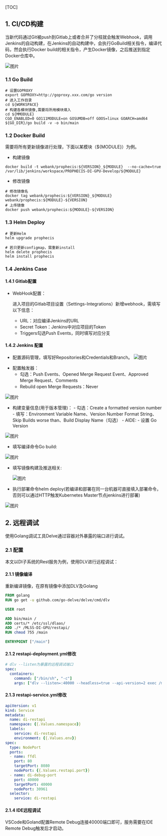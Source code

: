 [TOC]



## 1. CI/CD构建

​	当新代码通过Git被push到Gitlab上或者合并了分枝就会触发Webhook，调用Jenkins的自动构建，在Jenkins的自动构建中，会执行GoBuild相关指令，编译代码，然会执行Docker build的相关指令，产生Docker镜像，之后推送到指定Docker仓库中。

![图片](../image/dev/dev_process_1.png)



### 1.1 Go Build

```shell
# 设置GOPROXY
export GOPROXY=http://goproxy.xxx.com/go version
# 进入工作目录
cd ${WORKSPACE}
# 构建各模块镜像,需要将所用模块填入
cd ${MMODULE}
CGO_ENABLED=0 GO111MODULE=on GOSUMDB=off GOOS=linux GOARCH=amd64 ${GO_DIR}/go build -v -o bin/main
```
### 1.2 Docker Build

需要将所有更新镜像进行处理，下面以某模块（${MODULE}）为例。

* 构建镜像
```shell
docker build -t webank/prophecis:${VERSION}_${MODULE}  --no-cache=true /var/lib/jenkins/workspace/PROPHECIS-DI-GPU-Develop/${MODULE}
```
* 修改镜像
```shell
# 修改镜像名
docker tag webank/prophecis:${VERSION}_${MODULE} webank/prophecis:${MODULE}-${VERSION}
# 上传镜像
docker push webank/prophecis:${MODULE}-${VERSION}
```
### 1.3 Helm Deploy

```shell
# 更新Helm
helm upgrade prophecis

# 若只更新configmap，需重新install
helm delete prophecis
helm install prophecis
```
### 1.4 Jenkins Case

#### 1.4.1 Gitlab配置
- WebHook配置：

    进入项目的Gitlab项目设置（Settings-Integrations）新增webhook，需填写以下信息：

    - URL：对应编译Jenkins的URL
    - Secret Token：Jenkins中对应项目的Token
    - Triggers勾选Push Events，同时填写对应分支
#### 1.4.2 Jenkins 配置
- 配置源码管理，填写好Repositories和Credentials和Branch。
    ![图片](../image/dev/dev_jenkins_1.png)



* 配置触发器：
     * 勾选：Push Events、Opened Merge Request Event、Approved Merge Request、Comments
     * Rebuild open Merge Requests：Never

![图片](../image/dev/dev_jenkins_2.png)



- 构建变量信息(用于版本管理)：
        - 勾选：Create a formatted version number
            - 填写：Environment Variable Name、Version Number Format String、Skip Builds worse than、Build Display Name（勾选）
            - AIDE:
            - 设置 Go Version

![图片](../image/dev/dev_jenkins_3.png)



- 填写编译命令Go build:

![图片](../image/dev/dev_jenkins_4.png)




- 填写镜像构建及推送相关:

	![图片](../image/dev/dev_jenkins_5.png)
	



 - 执行部署命令helm deploy(若编译和部署在同一台机器可直接填入部署命令，否则可以通过HTTP触发Kubernetes Master节点jenkins进行部署)

![图片](../image/dev/dev_jenkins_7.png)



## 2. 远程调试

使用Golang调试工具Delve通过容器对外暴露的端口进行调试。

### 2.1 配置

本文以DI子系统的Rest服务为例，使用DLV进行远程调试：

#### 2.1.1 镜像编译

重新编译镜像，在原有镜像中添加DLV及Golang

```dockerfile
FROM golang
RUN go get -u github.com/go-delve/delve/cmd/dlv
 
USER root
 
ADD bin/main /
ADD certs/* /etc/ssl/dlaas/
ADD ./* /MLSS-DI-GPU/restapi/
RUN chmod 755 /main
 
ENTRYPOINT ["/main"]
```
#### 2.1.2 restapi-deployment.yml修改
```yaml
# dlv --listen为暴露的远程调试端口
spec:
  containers:
    command: ["/bin/sh", "-c"]
    args: ["dlv --listen=:40000 --headless=true --api-version=2 exec /main -- --DLASS_PORT=8080"]
```
#### 2.1.3 restapi-service.yml修改
```yaml
apiVersion: v1
kind: Service
metadata:
  name: di-restapi
  namespace: {{.Values.namespace}}
  labels:
    service: di-restapi
    environment: {{.Values.env}}
spec:
  type: NodePort
  ports:
  - name: ffdl
    port: 80
    targetPort: 8080
    nodePort: {{.Values.restapi.port}}
  - name: di-debug-port
    port: 40000
    targetPort: 40000
    nodePort: 30961
  selector:
    service: di-restapi
```
#### 2.1.4 IDE远程调试

VSCode和Goland配置Remote Debug连接40000端口即可，服务需要在IDE Remote Debug触发后才启动。

